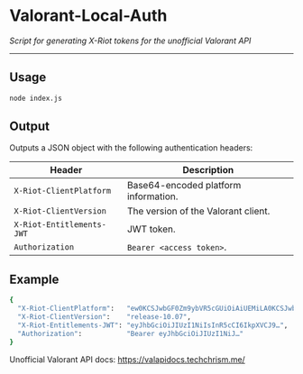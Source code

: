 # Valorant-Local-Auth
*Script for generating X-Riot tokens for the unofficial Valorant API*

---

## Usage

```bash
node index.js
```

## Output

Outputs a JSON object with the following authentication headers:

| Header                    | Description                                      |
| ------------------------- | ------------------------------------------------ |
| `X-Riot-ClientPlatform`   | Base64-encoded platform information.             |
| `X-Riot-ClientVersion`    | The version of the Valorant client.       |
| `X-Riot-Entitlements-JWT` | JWT token.                 |
| `Authorization`           | `Bearer <access token>`.                         |


## Example
```bash
{
  "X-Riot-ClientPlatform":   "ew0KCSJwbGF0Zm9ybVR5cGUiOiAiUEMiLA0KCSJwbGF0Zm9ybU9TIjogIldpbmRvd3MiLA0KCSJwbGF0Zm9ybU9TVmVyc2lvbiI6ICIxMC4wLjE5MDQyLjEuMjU2LjY0Yml0IiwNCgkicGxhdGZvcm1DaGlwc2V0IjogIlVua25vd24iDQp9",
  "X-Riot-ClientVersion":    "release-10.07",
  "X-Riot-Entitlements-JWT": "eyJhbGciOiJIUzI1NiIsInR5cCI6IkpXVCJ9…",
  "Authorization":           "Bearer eyJhbGciOiJIUzI1NiJ…"
}
```

Unofficial Valorant API docs: https://valapidocs.techchrism.me/
